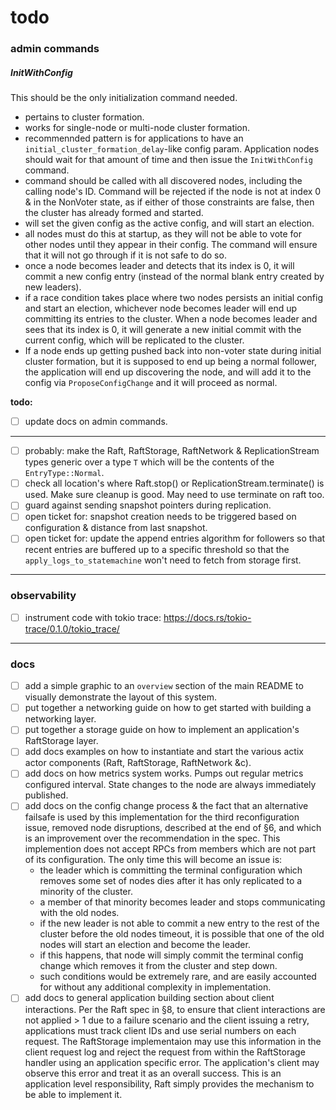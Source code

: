 todo
====
### admin commands
##### InitWithConfig
This should be the only initialization command needed.

- pertains to cluster formation.
- works for single-node or multi-node cluster formation.
- recommennded pattern is for applications to have an `initial_cluster_formation_delay`-like config param. Application nodes should wait for that amount of time and then issue the `InitWithConfig` command.
- command should be called with all discovered nodes, including the calling node's ID. Command will be rejected if the node is not at index 0 & in the NonVoter state, as if either of those constraints are false, then the cluster has already formed and started.
- will set the given config as the active config, and will start an election.
- all nodes must do this at startup, as they will not be able to vote for other nodes until they appear in their config. The command will ensure that it will not go through if it is not safe to do so.
- once a node becomes leader and detects that its index is 0, it will commit a new config entry (instead of the normal blank entry created by new leaders).
- if a race condition takes place where two nodes persists an initial config and start an election, whichever node becomes leader will end up committing its entries to the cluster. When a node becomes leader and sees that its index is 0, it will generate a new initial commit with the current config, which will be replicated to the cluster.
- If a node ends up getting pushed back into non-voter state during initial cluster formation, but it is supposed to end up being a normal follower, the application will end up discovering the node, and will add it to the config via `ProposeConfigChange` and it will proceed as normal.

**todo:**
- [ ] update docs on admin commands.

----

- [ ] probably: make the Raft, RaftStorage, RaftNetwork & ReplicationStream types generic over a type `T` which will be the contents of the `EntryType::Normal`.
- [ ] check all location's where Raft.stop() or ReplicationStream.terminate() is used. Make sure cleanup is good. May need to use terminate on raft too.
- [ ] guard against sending snapshot pointers during replication.
- [ ] open ticket for: snapshot creation needs to be triggered based on configuration & distance from last snapshot.
- [ ] open ticket for: update the append entries algorithm for followers so that recent entries are buffered up to a specific threshold so that the `apply_logs_to_statemachine` won't need to fetch from storage first.

----

### observability
- [ ] instrument code with tokio trace: https://docs.rs/tokio-trace/0.1.0/tokio_trace/

----

### docs
- [ ] add a simple graphic to an `overview` section of the main README to visually demonstrate the layout of this system.
- [ ] put together a networking guide on how to get started with building a networking layer.
- [ ] put together a storage guide on how to implement an application's RaftStorage layer.
- [ ] add docs examples on how to instantiate and start the various actix actor components (Raft, RaftStorage, RaftNetwork &c).
- [ ] add docs on how metrics system works. Pumps out regular metrics configured interval. State changes to the node are always immediately published.
- [ ] add docs on the config change process & the fact that an alternative failsafe is used by this implementation for the third reconfiguration issue, removed node disruptions, described at the end of §6, and which is an improvement over the recommendation in the spec. This implemention does not accept RPCs from members which are not part of its configuration. The only time this will become an issue is:
    - the leader which is committing the terminal configuration which removes some set of nodes dies after it has only replicated to a minority of the cluster.
    - a member of that minority becomes leader and stops communicating with the old nodes.
    - if the new leader is not able to commit a new entry to the rest of the cluster before the old nodes timeout, it is possible that one of the old nodes will start an election and become the leader.
    - if this happens, that node will simply commit the terminal config change which removes it from the cluster and step down.
    - such conditions would be extremely rare, and are easily accounted for without any additional complexity in implementation.
- [ ] add docs to general application building section about client interactions. Per the Raft spec in §8, to ensure that client interactions are not applied > 1 due to a failure scenario and the client issuing a retry, applications must track client IDs and use serial numbers on each request. The RaftStorage implementaion may use this information in the client request log and reject the request from within the RaftStorage handler using an application specific error. The application's client may observe this error and treat it as an overall success. This is an application level responsibility, Raft simply provides the mechanism to be able to implement it.
